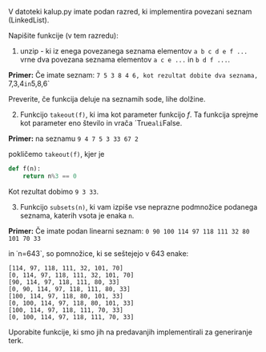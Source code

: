 V datoteki kalup.py imate podan razred, ki implementira povezani seznam (LinkedList).

Napišite funkcije (v tem razredu):

1. unzip - ki iz enega povezanega seznama elementov `a b c d e f ...` vrne dva povezana seznama elementov `a c e ...` in `b d f ...`.

**Primer:** Če imate seznam:
`7 5 3 8 4 6, kot rezultat dobite dva seznama, 
`7,3,4` in `5,8,6`

Preverite, če funkcija deluje na seznamih sode, lihe dolžine.



2. Funkcijo `takeout(f)`, ki ima kot parameter funkcijo $f$. Ta funkcija sprejme kot parameter eno število in vrača ´True` ali `False.


**Primer:** na seznamu
`9 4 7 5 3 33 67 2`

pokličemo `takeout(f)`, kjer je
```python
def f(n):
    return n%3 == 0
```

Kot rezultat dobimo `9 3 33`.


3. Funkcijo `subsets(n)`, ki vam izpiše vse neprazne podmnožice podanega seznama, katerih vsota je  enaka `n`.

**Primer:** Če imate podan linearni seznam:
    `0 90 100 114 97 118 111 32 80 101 70 33`

in ˙n=643`, so pomnožice, ki se seštejejo v 643 enake:
```
[114, 97, 118, 111, 32, 101, 70]
[0, 114, 97, 118, 111, 32, 101, 70]
[90, 114, 97, 118, 111, 80, 33]
[0, 90, 114, 97, 118, 111, 80, 33]
[100, 114, 97, 118, 80, 101, 33]
[0, 100, 114, 97, 118, 80, 101, 33]
[100, 114, 97, 118, 111, 70, 33]
[0, 100, 114, 97, 118, 111, 70, 33]
```

Uporabite funkcije, ki smo jih na predavanjih implementirali za generiranje terk.
